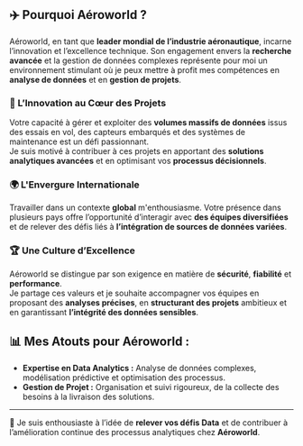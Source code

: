## ✈️ Pourquoi Aéroworld ?

Aéroworld, en tant que **leader mondial de l’industrie aéronautique**, incarne l’innovation et l’excellence technique. Son engagement envers la **recherche avancée** et la gestion de données complexes représente pour moi un environnement stimulant où je peux mettre à profit mes compétences en **analyse de données** et en **gestion de projets**.

### 🚀 L’Innovation au Cœur des Projets  
Votre capacité à gérer et exploiter des **volumes massifs de données** issus des essais en vol, des capteurs embarqués et des systèmes de maintenance est un défi passionnant.  
Je suis motivé à contribuer à ces projets en apportant des **solutions analytiques avancées** et en optimisant vos **processus décisionnels**.

### 🌍 L'Envergure Internationale  
Travailler dans un contexte **global** m'enthousiasme. Votre présence dans plusieurs pays offre l’opportunité d’interagir avec **des équipes diversifiées** et de relever des défis liés à **l’intégration de sources de données variées**.

### 🏆 Une Culture d’Excellence  
Aéroworld se distingue par son exigence en matière de **sécurité**, **fiabilité** et **performance**.  
Je partage ces valeurs et je souhaite accompagner vos équipes en proposant des **analyses précises**, en **structurant des projets** ambitieux et en garantissant **l’intégrité des données sensibles**.

## 📊 Mes Atouts pour Aéroworld :

- **Expertise en Data Analytics :** Analyse de données complexes, modélisation prédictive et optimisation des processus.  
- **Gestion de Projet :** Organisation et suivi rigoureux, de la collecte des besoins à la livraison des solutions.  
---

🎯 Je suis enthousiaste à l’idée de **relever vos défis Data** et de contribuer à l’amélioration continue des processus analytiques chez **Aéroworld**.
